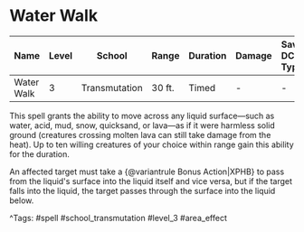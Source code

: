 # Water Walk

| Name | Level | School | Range | Duration | Damage | Save DC & Type |
|------|-------|--------|-------|----------|--------|----------------|
| Water Walk | 3 | Transmutation | 30 ft. | Timed | - | - |

This spell grants the ability to move across any liquid surface—such as water, acid, mud, snow, quicksand, or lava—as if it were harmless solid ground (creatures crossing molten lava can still take damage from the heat). Up to ten willing creatures of your choice within range gain this ability for the duration.

An affected target must take a {@variantrule Bonus Action|XPHB} to pass from the liquid's surface into the liquid itself and vice versa, but if the target falls into the liquid, the target passes through the surface into the liquid below.

^Tags: #spell #school_transmutation #level_3 #area_effect